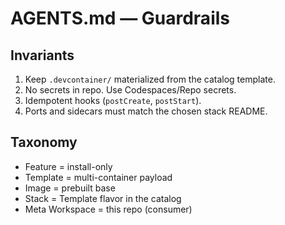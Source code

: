 # AGENTS.md — Guardrails


## Invariants
1) Keep `.devcontainer/` materialized from the catalog template.
2) No secrets in repo. Use Codespaces/Repo secrets.
3) Idempotent hooks (`postCreate`, `postStart`).
4) Ports and sidecars must match the chosen stack README.


## Taxonomy
- Feature = install-only
- Template = multi-container payload
- Image = prebuilt base
- Stack = Template flavor in the catalog
- Meta Workspace = this repo (consumer)
